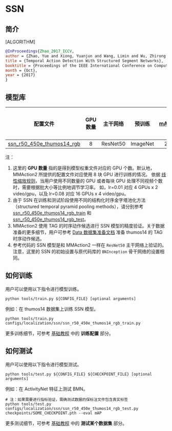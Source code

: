 # SSN

## 简介

[ALGORITHM]

```BibTeX
@InProceedings{Zhao_2017_ICCV,
author = {Zhao, Yue and Xiong, Yuanjun and Wang, Limin and Wu, Zhirong and Tang, Xiaoou and Lin, Dahua},
title = {Temporal Action Detection With Structured Segment Networks},
booktitle = {Proceedings of the IEEE International Conference on Computer Vision (ICCV)},
month = {Oct},
year = {2017}
}
```

## 模型库

| 配置文件 | GPU 数量 | 主干网络 | 预训练 | mAP@0.3 | mAP@0.4 | mAP@0.5 | 参考代码的 mAP@0.3 | 参考代码的 mAP@0.4 | 参考代码的 mAP@0.5 | GPU 显存占用 (M) | ckpt | log | json | 参考代码的 ckpt | 参考代码的 json |
|:-:|:--:|:--:|:--:|:--:|:--:|:--:|:--:|:--:|:-:|:-:|:-:|:-:|---|:--:|:--:|
|[ssn_r50_450e_thumos14_rgb](/configs/localization/ssn/ssn_r50_450e_thumos14_rgb_train.py) |8| ResNet50 | ImageNet |29.37|22.15|15.69|[27.61](https://github.com/open-mmlab/mmaction/tree/c7e3b7c11fb94131be9b48a8e3d510589addc3ce#Get%20started)|[21.28](https://github.com/open-mmlab/mmaction/tree/c7e3b7c11fb94131be9b48a8e3d510589addc3ce#Get%20started)|[14.57](https://github.com/open-mmlab/mmaction/tree/c7e3b7c11fb94131be9b48a8e3d510589addc3ce#Get%20started)|6352|[ckpt](https://download.openmmlab.com/mmaction/localization/ssn/ssn_r50_450e_thumos14_rgb/ssn_r50_450e_thumos14_rgb_20201012-1920ab16.pth)| [log](https://download.openmmlab.com/mmaction/localization/ssn/ssn_r50_450e_thumos14_rgb/20201005_144656.log)| [json](https://download.openmmlab.com/mmaction/localization/ssn/ssn_r50_450e_thumos14_rgb/20201005_144656.log.json)| [ckpt](https://download.openmmlab.com/mmaction/localization/ssn/mmaction_reference/ssn_r50_450e_thumos14_rgb_ref/ssn_r50_450e_thumos14_rgb_ref_20201014-b6f48f68.pth)| [json](https://download.openmmlab.com/mmaction/localization/ssn/mmaction_reference/ssn_r50_450e_thumos14_rgb_ref/20201008_103258.log.json)|

注：

1. 这里的 **GPU 数量** 指的是得到模型权重文件对应的 GPU 个数。默认地，MMAction2 所提供的配置文件对应使用 8 块 GPU 进行训练的情况。
   依据 [线性缩放规则](https://arxiv.org/abs/1706.02677)，当用户使用不同数量的 GPU 或者每块 GPU 处理不同视频个数时，需要根据批大小等比例地调节学习率。
   如，lr=0.01 对应 4 GPUs x 2 video/gpu，以及 lr=0.08 对应 16 GPUs x 4 video/gpu。
2. 由于 SSN 在训练和测试阶段使用不同的结构化时序金字塔池化方法（structured temporal pyramid pooling methods），请分别参考 [ssn_r50_450e_thumos14_rgb_train](/configs/localization/ssn/ssn_r50_450e_thumos14_rgb_train.py) 和 [ssn_r50_450e_thumos14_rgb_test](/configs/localization/ssn/ssn_r50_450e_thumos14_rgb_test.py)。
3. MMAction2 使用 TAG 的时序动作候选进行 SSN 模型的精度验证。关于数据准备的更多细节，用户可参考 [Data 数据集准备文档](/docs_zh_CN/data_preparation.md) 准备 thumos14 的 TAG 时序动作候选。
4. 参考代码的 SSN 模型是和 MMAction2 一样在 `ResNet50` 主干网络上验证的。注意，这里的 SSN 的初始设置与原代码库的 `BNInception` 骨干网络的设置相同。

## 如何训练

用户可以使用以下指令进行模型训练。

```shell
python tools/train.py ${CONFIG_FILE} [optional arguments]
```

例如：在 thumos14 数据集上训练 SSN 模型。

```shell
python tools/train.py configs/localization/ssn/ssn_r50_450e_thumos14_rgb_train.py
```

更多训练细节，可参考 [基础教程](/docs_zh_CN/getting_started.md#训练配置) 中的 **训练配置** 部分。

## 如何测试

用户可以使用以下指令进行模型测试。

```shell
python tools/test.py ${CONFIG_FILE} ${CHECKPOINT_FILE} [optional arguments]
```

例如：在 ActivityNet 特征上测试 BMN。

```shell
# 注：如果需要进行指标验证，需确测试数据的保标注文件包含真实标签
python tools/test.py configs/localization/ssn/ssn_r50_450e_thumos14_rgb_test.py checkpoints/SOME_CHECKPOINT.pth --eval mAP
```

更多测试细节，可参考 [基础教程](/docs_zh_CN/getting_started.md#测试某个数据集) 中的 **测试某个数据集** 部分。
